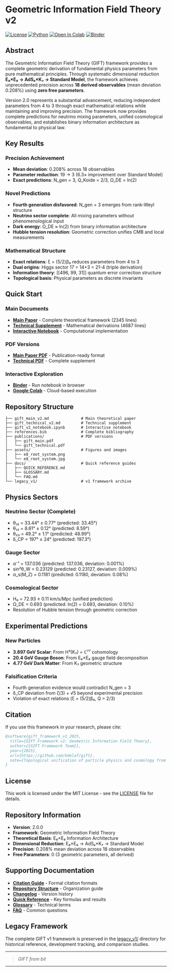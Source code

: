 # Geometric Information Field Theory v2

[![License](https://img.shields.io/badge/License-MIT-blue.svg)](LICENSE)
[![Python](https://img.shields.io/badge/Python-3.11+-blue.svg)](https://www.python.org/)
[![Open In Colab](https://colab.research.google.com/assets/colab-badge.svg)](https://colab.research.google.com/github/bdelaf/gift/blob/main/gift_v2_notebook.ipynb)
[![Binder](https://mybinder.org/badge_logo.svg)](https://mybinder.org/v2/gh/bdelaf/gift/main?filepath=gift_v2_notebook.ipynb)

## Abstract

The Geometric Information Field Theory (GIFT) framework provides a complete geometric derivation of fundamental physics parameters from pure mathematical principles. Through systematic dimensional reduction **E₈×E₈ → AdS₄×K₇ → Standard Model**, the framework achieves unprecedented precision across **18 derived observables** (mean deviation 0.208%) using **zero free parameters**.

Version 2.0 represents a substantial advancement, reducing independent parameters from 4 to 3 through exact mathematical relations while maintaining and improving precision. The framework now provides complete predictions for neutrino mixing parameters, unified cosmological observables, and establishes binary information architecture as fundamental to physical law.

## Key Results

### Precision Achievement
- **Mean deviation**: 0.208% across 18 observables
- **Parameter reduction**: 19 → 3 (6.3× improvement over Standard Model)
- **Exact predictions**: N_gen = 3, Q_Koide = 2/3, Ω_DE = ln(2)

### Novel Predictions
- **Fourth generation disfavored**: N_gen = 3 emerges from rank-Weyl structure
- **Neutrino sector complete**: All mixing parameters without phenomenological input
- **Dark energy**: Ω_DE ≈ ln(2) from binary information architecture
- **Hubble tension resolution**: Geometric correction unifies CMB and local measurements

### Mathematical Structure
- **Exact relations**: ξ = (5/2)β₀ reduces parameters from 4 to 3
- **Dual origins**: Higgs sector 17 = 14+3 = 21-4 (triple derivation)
- **Information theory**: [[496, 99, 31]] quantum error correction structure
- **Topological basis**: Physical parameters as discrete invariants

## Quick Start

### Main Documents
- **[Main Paper](gift_main_v2.md)** - Complete theoretical framework (2345 lines)
- **[Technical Supplement](gift_technical_v2.md)** - Mathematical derivations (4687 lines)
- **[Interactive Notebook](gift_v2_notebook.ipynb)** - Computational implementation

### PDF Versions
- **[Main Paper PDF](publications/gift_main.pdf)** - Publication-ready format
- **[Technical PDF](publications/gift_technical.pdf)** - Complete supplement

### Interactive Exploration
- **[Binder](https://mybinder.org/v2/gh/bdelaf/gift/main?filepath=gift_v2_notebook.ipynb)** - Run notebook in browser
- **[Google Colab](https://colab.research.google.com/github/bdelaf/gift/blob/main/gift_v2_notebook.ipynb)** - Cloud-based execution

## Repository Structure

```
├── gift_main_v2.md              # Main theoretical paper
├── gift_technical_v2.md         # Technical supplement  
├── gift_v2_notebook.ipynb       # Interactive notebook
├── references.bib               # Complete bibliography
├── publications/                # PDF versions
│   ├── gift_main.pdf
│   └── gift_technical.pdf
├── assets/                      # Figures and images
│   ├── e8_root_system.png
│   └── e8_root_system.jpg
├── docs/                        # Quick reference guides
│   ├── QUICK_REFERENCE.md
│   ├── GLOSSARY.md
│   └── FAQ.md
└── legacy_v1/                   # v1 framework archive
```

## Physics Sectors

### Neutrino Sector (Complete)
- θ₁₂ = 33.44° ± 0.77° (predicted: 33.45°)
- θ₁₃ = 8.61° ± 0.12° (predicted: 8.59°)
- θ₂₃ = 49.2° ± 1.1° (predicted: 48.99°)
- δ_CP = 197° ± 24° (predicted: 197.3°)

### Gauge Sector
- α⁻¹ = 137.036 (predicted: 137.036, deviation: 0.001%)
- sin²θ_W = 0.23129 (predicted: 0.23127, deviation: 0.009%)
- α_s(M_Z) = 0.1181 (predicted: 0.1180, deviation: 0.08%)

### Cosmological Sector
- H₀ = 72.93 ± 0.11 km/s/Mpc (unified prediction)
- Ω_DE = 0.693 (predicted: ln(2) = 0.693, deviation: 0.10%)
- Resolution of Hubble tension through geometric correction

## Experimental Predictions

### New Particles
- **3.897 GeV Scalar**: From H³(K₇) = ℂ⁷⁷ cohomology
- **20.4 GeV Gauge Boson**: From E₈×E₈ gauge field decomposition  
- **4.77 GeV Dark Matter**: From K₇ geometric structure

### Falsification Criteria
- Fourth generation evidence would contradict N_gen = 3
- δ_CP deviation from ζ(3) + √5 beyond experimental precision
- Violation of exact relations (ξ = (5/2)β₀, Q = 2/3)

## Citation

If you use this framework in your research, please cite:

```bibtex
@software{gift_framework_v2_2025,
  title={GIFT Framework v2: Geometric Information Field Theory},
  author={{GIFT Framework Team}},
  year={2025},
  url={https://github.com/bdelaf/gift},
  note={Topological unification of particle physics and cosmology from E₈×E₈}
}
```

## License

This work is licensed under the MIT License - see the [LICENSE](LICENSE) file for details.

## Repository Information

- **Version**: 2.0.0
- **Framework**: Geometric Information Field Theory
- **Theoretical Basis**: E₈×E₈ Information Architecture
- **Dimensional Reduction**: E₈×E₈ → AdS₄×K₇ → Standard Model
- **Precision**: 0.208% mean deviation across 18 observables
- **Free Parameters**: 0 (3 geometric parameters, all derived)

## Supporting Documentation

- **[Citation Guide](CITATION.md)** - Formal citation formats
- **[Repository Structure](STRUCTURE.md)** - Organization guide  
- **[Changelog](CHANGELOG.md)** - Version history
- **[Quick Reference](docs/QUICK_REFERENCE.md)** - Key formulas and results
- **[Glossary](docs/GLOSSARY.md)** - Technical terms
- **[FAQ](docs/FAQ.md)** - Common questions

## Legacy Framework

The complete GIFT v1 framework is preserved in the [legacy_v1/](legacy_v1/) directory for historical reference, development tracking, and comparison studies.

---
>*GIFT from bit*
---
